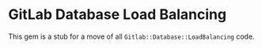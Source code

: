 # GitLab Database Load Balancing

This gem is a stub for a move of all `Gitlab::Database::LoadBalancing` code.
